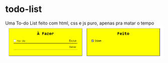 # todo-list
Uma To-do List feito com html, css e js puro, apenas pra matar o tempo
<img src="example.png" />
